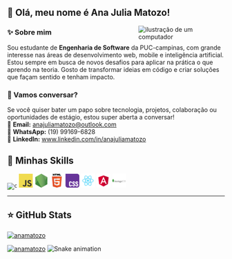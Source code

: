 ## 💜 Olá, meu nome é Ana Julia Matozo!

<img src="https://raw.githubusercontent.com/MicaelliMedeiros/micaellimedeiros/master/image/computer-illustration.png" alt="ilustração de um computador" min-width="200px" max-width="200px" width="200px" align="right">

### ✨ Sobre mim

Sou estudante de **Engenharia de Software** da PUC-campinas, com grande interesse nas áreas de desenvolvimento web, mobile e inteligência artificial. Estou sempre em busca de novos desafios para aplicar na prática o que aprendo na teoria. Gosto de transformar ideias em código e criar soluções que façam sentido e tenham impacto.



### 💬 Vamos conversar?

Se você quiser bater um papo sobre tecnologia, projetos, colaboração ou oportunidades de estágio, estou super aberta a conversar!  
📧 **Email:** anajuliamatozo@outlook.com  
📱 **WhatsApp:** (19) 99169-6828  
🔗 **LinkedIn:** www.linkedin.com/in/anajuliamatozo



## 🚀 Minhas Skills

<code><img height="32" src="https://cdn.iconscout.com/icon/free/png-512/c-programming-569564.png" alt="c"/></code>
<code><img height="32" src="https://raw.githubusercontent.com/github/explore/80688e429a7d4ef2fca1e82350fe8e3517d3494d/topics/javascript/javascript.png" alt="Javascript"/></code>
<code><img height="32" src="https://raw.githubusercontent.com/github/explore/80688e429a7d4ef2fca1e82350fe8e3517d3494d/topics/nodejs/nodejs.png" alt="Nodejs"/></code>
<code><img height="32" src="https://raw.githubusercontent.com/github/explore/80688e429a7d4ef2fca1e82350fe8e3517d3494d/topics/html/html.png" alt="HTML5"/></code>
<code><img height="32" src="https://raw.githubusercontent.com/github/explore/80688e429a7d4ef2fca1e82350fe8e3517d3494d/topics/css/css.png" alt="CSS"/></code>
<code><img height="32" src="https://raw.githubusercontent.com/github/explore/80688e429a7d4ef2fca1e82350fe8e3517d3494d/topics/react/react.png" alt="React"/></code>
<code><img height="32" src="https://raw.githubusercontent.com/github/explore/80688e429a7d4ef2fca1e82350fe8e3517d3494d/topics/angular/angular.png" alt="Angular"/></code>
<code><img height="32" src="https://raw.githubusercontent.com/github/explore/80688e429a7d4ef2fca1e82350fe8e3517d3494d/topics/mongodb/mongodb.png" alt="MongoDB"/></code>

---

## ⭐ GitHub Stats

[![anamatozo](https://github-readme-stats.vercel.app/api?username=anamatozo&theme=cobalt)](https://github.com/anuraghazra/github-readme-stats)

[![anamatozo](https://github-readme-stats.vercel.app/api/top-langs/?username=anamatozo&hide=html&layout=compact&theme=cobalt)](https://github.com/anuraghazra/github-readme-stats)
![Snake animation](https://github.com/anamatozo/anamatozo/blob/output/github-contribution-grid-snake.svg)




